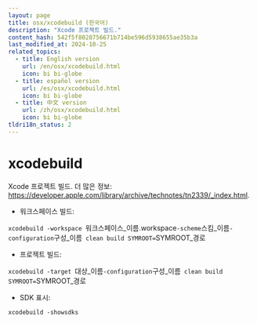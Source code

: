 ```yaml
---
layout: page
title: osx/xcodebuild (한국어)
description: "Xcode 프로젝트 빌드."
content_hash: 542f5f8028756671b714be596d5938655ae35b3a
last_modified_at: 2024-10-25
related_topics:
  - title: English version
    url: /en/osx/xcodebuild.html
    icon: bi bi-globe
  - title: español version
    url: /es/osx/xcodebuild.html
    icon: bi bi-globe
  - title: 中文 version
    url: /zh/osx/xcodebuild.html
    icon: bi bi-globe
tldri18n_status: 2
---
```

# xcodebuild

Xcode 프로젝트 빌드.
더 많은 정보: <https://developer.apple.com/library/archive/technotes/tn2339/_index.html>.

- 워크스페이스 빌드:

`xcodebuild -workspace `<span class="tldr-var badge badge-pill bg-dark-lm bg-white-dm text-white-lm text-dark-dm font-weight-bold">워크스페이스_이름.workspace</span>` -scheme `<span class="tldr-var badge badge-pill bg-dark-lm bg-white-dm text-white-lm text-dark-dm font-weight-bold">스킴_이름</span>` -configuration `<span class="tldr-var badge badge-pill bg-dark-lm bg-white-dm text-white-lm text-dark-dm font-weight-bold">구성_이름</span>` clean build SYMROOT=`<span class="tldr-var badge badge-pill bg-dark-lm bg-white-dm text-white-lm text-dark-dm font-weight-bold">SYMROOT_경로</span>

- 프로젝트 빌드:

`xcodebuild -target `<span class="tldr-var badge badge-pill bg-dark-lm bg-white-dm text-white-lm text-dark-dm font-weight-bold">대상_이름</span>` -configuration `<span class="tldr-var badge badge-pill bg-dark-lm bg-white-dm text-white-lm text-dark-dm font-weight-bold">구성_이름</span>` clean build SYMROOT=`<span class="tldr-var badge badge-pill bg-dark-lm bg-white-dm text-white-lm text-dark-dm font-weight-bold">SYMROOT_경로</span>

- SDK 표시:

`xcodebuild -showsdks`
